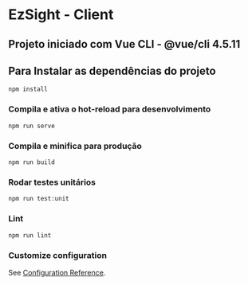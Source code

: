 # EzSight - Client

## Projeto iniciado com Vue CLI - @vue/cli 4.5.11

## Para Instalar as dependências do projeto

```
npm install
```

### Compila e ativa o hot-reload para desenvolvimento

```
npm run serve
```

### Compila e minifica para produção

```
npm run build
```

### Rodar testes unitários

```
npm run test:unit
```

### Lint

```
npm run lint
```

### Customize configuration

See [Configuration Reference](https://cli.vuejs.org/config/).
